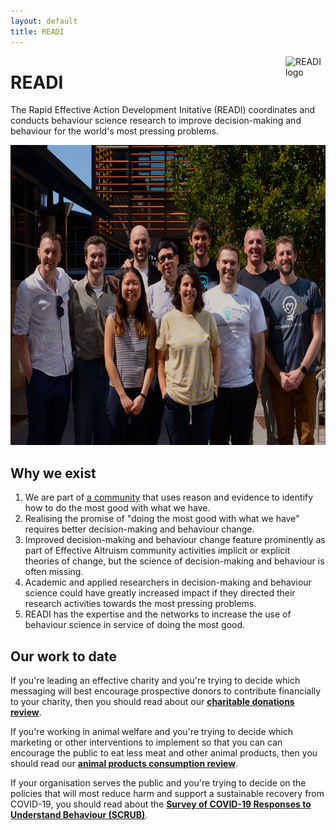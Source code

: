 ```yaml
---
layout: default
title: READI
---
```


<img src="/assets/noun_Target_804778.png" alt="READI logo" title="READI logo" style="width: 64px; float: right; margin: 0;"> 

# READI

The Rapid Effective Action Development Initative (READI) coordinates and conducts behaviour science research to improve decision-making and behaviour for the world's most pressing problems.

<p align="center">
<img src="/assets/71200510_1708221562643745_6557868032482344960_n%20v4.png" height="480" width="700">
</p>

## Why we exist

1. We are part of [a community](https://www.effectivealtruism.org/) that uses reason and evidence to identify how to do the most good with what we have.
2. Realising the promise of "doing the most good with what we have" requires better decision-making and behaviour change.
3. Improved decision-making and behaviour change feature prominently as part of Effective Altruism community activities implicit or explicit theories of change, but the science of decision-making and behaviour is often missing.
4. Academic and applied researchers in decision-making and behaviour science could have greatly increased impact if they directed their research activities towards the most pressing problems.
5. READI has the expertise and the networks to increase the use of behaviour science in service of doing the most good.

## Our work to date

If you're leading an effective charity and you're trying to decide which messaging will best encourage prospective donors to contribute financially to your charity, then you should read about our [**charitable donations review**](https://docs.google.com/document/d/1osAwuO1J9L2z3PDGQn6UkFEA-4vs5WV9eJ5hAASnS7o/edit?usp=sharing).

If you're working in animal welfare and you're trying to decide which marketing or other interventions to implement so that you can can encourage the public to eat less meat and other animal products, then you should read our [**animal products consumption review**](https://docs.google.com/document/d/1zqUPNGktRz6emp0WsPmmVjkOitiW7XdWS55YgBTNnp0/edit?usp=sharing).

If your organisation serves the public and you're trying to decide on the policies that will most reduce harm and support a sustainable recovery from COVID-19, you should read about the [**Survey of COVID-19 Responses to Understand Behaviour (SCRUB)**](https://www.scrubcovid19.org/).
